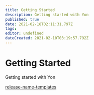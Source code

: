 ```yaml
---
title: Getting Started
description: Getting started with Yon
published: true
date: 2021-02-18T02:11:31.797Z
tags: 
editor: undefined
dateCreated: 2021-02-10T03:19:57.792Z
---
```


# Getting Started
Getting started with Yon

[release-name-templates](/getting-started/release-name-templates)